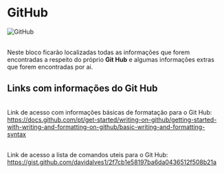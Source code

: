 # GitHub
 ![GitHub](https://miro.medium.com/v2/resize:fit:1100/1*CWFkh5z8oa6dZfn5_gkKKQ.jpeg)

<br> Neste bloco ficarão localizadas todas as informações que forem encontradas a respeito do próprio **Git Hub** e algumas informações extras que forem encontradas por ai. <br>

## Links com informações do Git Hub
<br> Link de acesso com informações básicas de formatação para o Git Hub: <br>
https://docs.github.com/pt/get-started/writing-on-github/getting-started-with-writing-and-formatting-on-github/basic-writing-and-formatting-syntax

<br> Link de acesso a lista de comandos uteis para o Git Hub: <br>
https://gist.github.com/davidalves1/2f7cb1e58197ba6da0436512f508b21a
